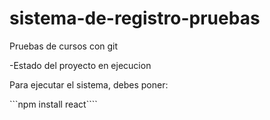 # sistema-de-registro-pruebas
Pruebas de cursos con git

-Estado del proyecto en ejecucion

Para ejecutar el sistema, debes poner:

```npm install react````
